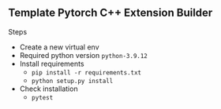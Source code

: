 Template Pytorch C++ Extension Builder
---------------------------------------
Steps
- Create a new virtual env
- Required python version `python-3.9.12`
- Install requirements
    - `pip install -r requirements.txt`
    - `python setup.py install`
- Check installation
    - `pytest`